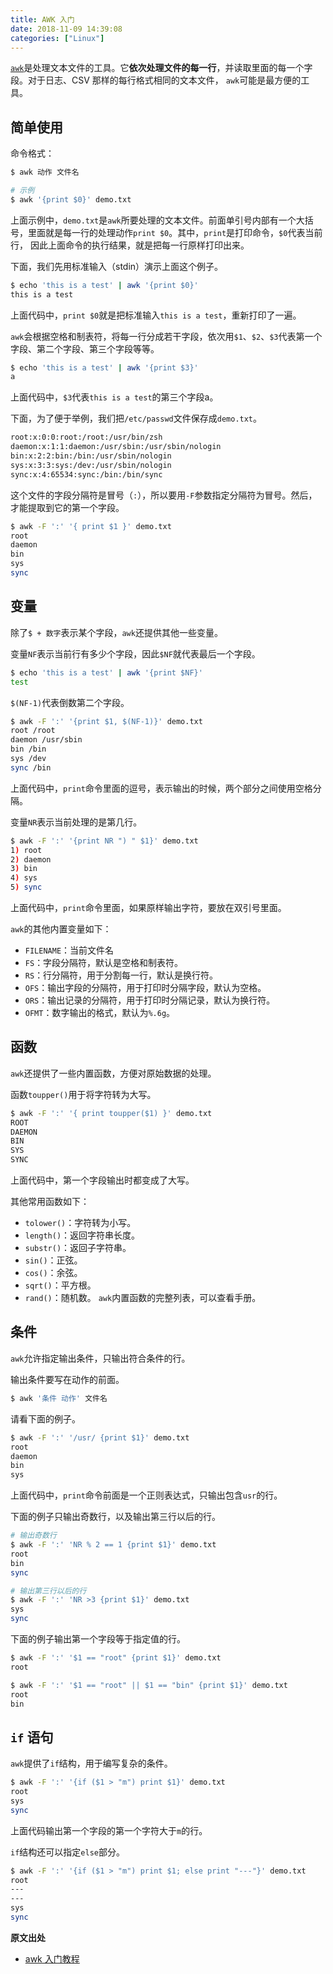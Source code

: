 ```yaml
---
title: AWK 入门
date: 2018-11-09 14:39:08
categories: ["Linux"]
---
```


[`awk`](https://en.wikipedia.org/wiki/AWK)是处理文本文件的工具。它**依次处理文件的每一行**，并读取里面的每一个字段。对于日志、CSV 那样的每行格式相同的文本文件，
`awk`可能是最方便的工具。



## 简单使用
命令格式：
```bash
$ awk 动作 文件名

# 示例
$ awk '{print $0}' demo.txt
```
上面示例中，`demo.txt`是`awk`所要处理的文本文件。前面单引号内部有一个大括号，里面就是每一行的处理动作`print $0`。其中，`print`是打印命令，`$0`代表当前行，
因此上面命令的执行结果，就是把每一行原样打印出来。

下面，我们先用标准输入（stdin）演示上面这个例子。

```bash
$ echo 'this is a test' | awk '{print $0}'
this is a test
```
上面代码中，`print $0`就是把标准输入`this is a test`，重新打印了一遍。

`awk`会根据空格和制表符，将每一行分成若干字段，依次用`$1`、`$2`、`$3`代表第一个字段、第二个字段、第三个字段等等。

```bash
$ echo 'this is a test' | awk '{print $3}'
a
```
上面代码中，`$3`代表`this is a test`的第三个字段a。

下面，为了便于举例，我们把`/etc/passwd`文件保存成`demo.txt`。

```bash
root:x:0:0:root:/root:/usr/bin/zsh
daemon:x:1:1:daemon:/usr/sbin:/usr/sbin/nologin
bin:x:2:2:bin:/bin:/usr/sbin/nologin
sys:x:3:3:sys:/dev:/usr/sbin/nologin
sync:x:4:65534:sync:/bin:/bin/sync
```
这个文件的字段分隔符是冒号（`:`），所以要用`-F`参数指定分隔符为冒号。然后，才能提取到它的第一个字段。

```bash
$ awk -F ':' '{ print $1 }' demo.txt
root
daemon
bin
sys
sync
```
## 变量
除了`$ + 数字`表示某个字段，`awk`还提供其他一些变量。

变量`NF`表示当前行有多少个字段，因此`$NF`就代表最后一个字段。

```bash
$ echo 'this is a test' | awk '{print $NF}'
test
```
`$(NF-1)`代表倒数第二个字段。

```bash
$ awk -F ':' '{print $1, $(NF-1)}' demo.txt
root /root
daemon /usr/sbin
bin /bin
sys /dev
sync /bin
```
上面代码中，`print`命令里面的逗号，表示输出的时候，两个部分之间使用空格分隔。

变量`NR`表示当前处理的是第几行。

```bash
$ awk -F ':' '{print NR ") " $1}' demo.txt
1) root
2) daemon
3) bin
4) sys
5) sync
```
上面代码中，`print`命令里面，如果原样输出字符，要放在双引号里面。

`awk`的其他内置变量如下：

- `FILENAME`：当前文件名
- `FS`：字段分隔符，默认是空格和制表符。
- `RS`：行分隔符，用于分割每一行，默认是换行符。
- `OFS`：输出字段的分隔符，用于打印时分隔字段，默认为空格。
- `ORS`：输出记录的分隔符，用于打印时分隔记录，默认为换行符。
- `OFMT`：数字输出的格式，默认为`%.6g`。

## 函数
`awk`还提供了一些内置函数，方便对原始数据的处理。

函数`toupper()`用于将字符转为大写。

```bash
$ awk -F ':' '{ print toupper($1) }' demo.txt
ROOT
DAEMON
BIN
SYS
SYNC
```
上面代码中，第一个字段输出时都变成了大写。

其他常用函数如下：

- `tolower()`：字符转为小写。
- `length()`：返回字符串长度。
- `substr()`：返回子字符串。
- `sin()`：正弦。
- `cos()`：余弦。
- `sqrt()`：平方根。
- `rand()`：随机数。
`awk`内置函数的完整列表，可以查看手册。

## 条件
`awk`允许指定输出条件，只输出符合条件的行。

输出条件要写在动作的前面。

```bash
$ awk '条件 动作' 文件名
```
请看下面的例子。

```bash
$ awk -F ':' '/usr/ {print $1}' demo.txt
root
daemon
bin
sys
```
上面代码中，`print`命令前面是一个正则表达式，只输出包含`usr`的行。

下面的例子只输出奇数行，以及输出第三行以后的行。

```bash
# 输出奇数行
$ awk -F ':' 'NR % 2 == 1 {print $1}' demo.txt
root
bin
sync

# 输出第三行以后的行
$ awk -F ':' 'NR >3 {print $1}' demo.txt
sys
sync
```
下面的例子输出第一个字段等于指定值的行。

```bash
$ awk -F ':' '$1 == "root" {print $1}' demo.txt
root

$ awk -F ':' '$1 == "root" || $1 == "bin" {print $1}' demo.txt
root
bin
```
## `if` 语句
`awk`提供了`if`结构，用于编写复杂的条件。

```bash
$ awk -F ':' '{if ($1 > "m") print $1}' demo.txt
root
sys
sync
```
上面代码输出第一个字段的第一个字符大于`m`的行。

`if`结构还可以指定`else`部分。

```bash
$ awk -F ':' '{if ($1 > "m") print $1; else print "---"}' demo.txt
root
---
---
sys
sync
```

**原文出处**
- [awk 入门教程](http://www.ruanyifeng.com/blog/2018/11/awk.html)

